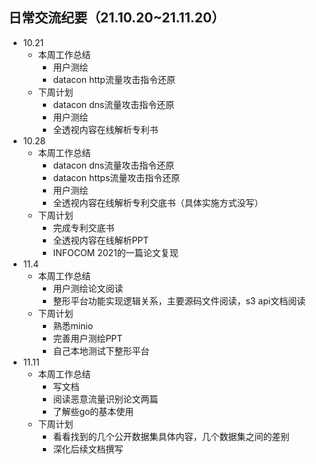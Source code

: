 ## 日常交流纪要（21.10.20~21.11.20）

* 10.21
  * 本周工作总结
    - 用户测绘
    - datacon http流量攻击指令还原
  * 下周计划
    - datacon dns流量攻击指令还原
    - 用户测绘
    - 全透视内容在线解析专利书
* 10.28
  * 本周工作总结
    - datacon dns流量攻击指令还原
    - datacon https流量攻击指令还原
    - 用户测绘
    - 全透视内容在线解析专利交底书（具体实施方式没写）
  * 下周计划
    - 完成专利交底书
    - 全透视内容在线解析PPT
    - INFOCOM 2021的一篇论文复现
* 11.4
  * 本周工作总结
    - 用户测绘论文阅读
    - 整形平台功能实现逻辑关系，主要源码文件阅读，s3 api文档阅读
  * 下周计划
    - 熟悉minio
    - 完善用户测绘PPT
    - 自己本地测试下整形平台
* 11.11
  * 本周工作总结
    - 写文档
    - 阅读恶意流量识别论文两篇
    - 了解些go的基本使用
  * 下周计划
    - 看看找到的几个公开数据集具体内容，几个数据集之间的差别
    - 深化后续文档撰写